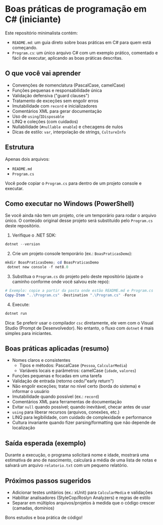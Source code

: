 # Boas práticas de programação em C# (iniciante)

Este repositório minimalista contém:

- `README.md`: um guia direto sobre boas práticas em C# para quem está começando.
- `Program.cs`: um único arquivo C# com um exemplo prático, comentado e fácil de executar, aplicando as boas práticas descritas.

## O que você vai aprender

- Convenções de nomenclatura (PascalCase, camelCase)
- Funções pequenas e responsabilidade única
- Validação defensiva ("guard clauses")
- Tratamento de exceções sem engolir erros
- Imutabilidade com `record` e inicializadores
- Comentários XML para gerar documentação
- Uso de `using`/`IDisposable`
- LINQ e coleções (com cuidados)
- Nullabilidade (`#nullable enable`) e checagens de nulos
- Dicas de estilo: `var`, interpolação de strings, `CultureInfo`

## Estrutura

Apenas dois arquivos:

- `README.md`
- `Program.cs`

Você pode copiar o `Program.cs` para dentro de um projeto console e executar.

## Como executar no Windows (PowerShell)

Se você ainda não tem um projeto, crie um temporário para rodar o arquivo único. O conteúdo original desse projeto será substituído pelo `Program.cs` deste repositório.

1) Verifique o .NET SDK:

```powershell
dotnet --version
```

2) Crie um projeto console temporário (ex.: `BoasPraticasDemo`):

```powershell
mkdir BoasPraticasDemo; cd BoasPraticasDemo
 dotnet new console -f net8.0
```

3) Substitua o `Program.cs` do projeto pelo deste repositório (ajuste o caminho conforme onde você salvou este repo):

```powershell
# Exemplo: copie a partir da pasta onde estão README.md e Program.cs
Copy-Item "..\Program.cs" -Destination ".\Program.cs" -Force
```

4) Execute:

```powershell
dotnet run
```

Dica: Se preferir usar o compilador `csc` diretamente, ele vem com o Visual Studio (Prompt de Desenvolvedor). No entanto, o fluxo com `dotnet` é mais simples para iniciantes.

## Boas práticas aplicadas (resumo)

- Nomes claros e consistentes
  - Tipos e métodos: PascalCase (`Pessoa`, `CalcularMedia`)
  - Variáveis locais e parâmetros: camelCase (`idade`, `valores`)
- Funções pequenas e focadas em uma tarefa
- Validação de entrada (retorno cedo/"early return")
- Não engolir exceções; tratar no nível certo (borda do sistema) e informar o usuário
- Imutabilidade quando possível (ex.: `record`)
- Comentários XML para ferramentas de documentação
- Evitar `null` quando possível; quando inevitável, checar antes de usar
- `using` para liberar recursos (arquivos, conexões, etc.)
- LINQ para legibilidade, com cuidado de complexidade e performance
- Cultura invariante quando fizer parsing/formatting que não depende de localização

## Saída esperada (exemplo)

Durante a execução, o programa solicitará nome e idade, mostrará uma estimativa de ano de nascimento, calculará a média de uma lista de notas e salvará um arquivo `relatorio.txt` com um pequeno relatório.

## Próximos passos sugeridos

- Adicionar testes unitários (ex.: xUnit) para `CalcularMedia` e validações
- Habilitar analisadores (StyleCop/Roslyn Analyzers) e regras de estilo
- Separar em múltiplos arquivos/projetos à medida que o código crescer (camadas, domínios)

Bons estudos e boa prática de código!
